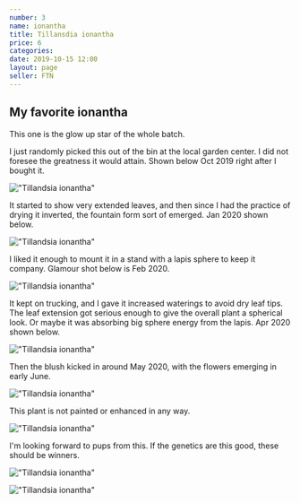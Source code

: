 ```yaml
---
number: 3
name: ionantha
title: Tillansdia ionantha
price: 6
categories:
date: 2019-10-15 12:00
layout: page
seller: FTN
---
```

## My favorite ionantha

This one is the glow up star of the whole batch.

I just randomly picked this out of the bin at the local garden center. I did not foresee the greatness it would attain. Shown below Oct 2019 right after I bought it.

!["Tillandsia ionantha"](/i/IMG_5416.jpeg "Tillandsia ionantha")

It started to show very extended leaves, and then since I had the practice of drying it inverted, the fountain form sort of emerged. Jan 2020 shown below.

!["Tillandsia ionantha"](/i/IMG_5875.jpeg "Tillandsia ionantha")

I liked it enough to mount it in a stand with a lapis sphere to keep it company. Glamour shot below is Feb 2020.

!["Tillandsia ionantha"](/i/IMG_5944.jpeg "Tillandsia ionantha")

It kept on trucking, and I gave it increased waterings to avoid dry leaf tips. The leaf extension got serious enough to give the overall plant a spherical look. Or maybe it was absorbing big sphere energy from the lapis. Apr 2020 shown below.

!["Tillandsia ionantha"](/i/IMG_6079.jpeg "Tillandsia ionantha")

Then the blush kicked in around May 2020, with the flowers emerging in early June.

!["Tillandsia ionantha"](/i/IMG_6346.jpeg "Tillandsia ionantha")

This plant is not painted or enhanced in any way.

!["Tillandsia ionantha"](/i/IMG_6355.jpeg "Tillandsia ionantha")

I'm looking forward to pups from this. If the genetics are this good, these should be winners.

!["Tillandsia ionantha"](/i/IMG_6371.jpeg "Tillandsia ionantha")

!["Tillandsia ionantha"](/i/IMG_6376.jpeg "Tillandsia ionantha")

